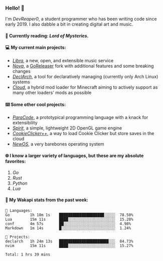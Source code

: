 ### Hello! 👋

I'm _DevReaper0_, a student programmer who has been writing code since early 2019. I also dabble a bit in creating digital art and music.

#### 📖 Currently reading: *Lord of Mysteries*.

#### 💻 My current main projects:

-   _[Libra](https://github.com/LibraMusic)_, a new, open, and extensible music service
-   _[Nova](https://github.com/LibraMusic/Nova)_, a [GoReleaser](https://github.com/goreleaser/goreleaser) fork with additional features and some breaking changes
-   _[DeclArch](https://github.com/DevReaper0/declarch)_, a tool for declaratively managing (currently only Arch Linux) systems
-   _[Cloud](https://github.com/CloudLoaderMC/CloudLoader)_, a hybrid mod loader for Minecraft aiming to actively support as many other loaders' mods as possible

#### ⌨️ Some other cool projects:

-   _[ParaCode](https://github.com/ParaCodeLang/ParaCode)_, a prototypical programming language with a knack for extensibility
-   _[Spirit](https://gitlab.com/DevReaper0/SpiritEngine)_, a simple, lightweight 2D OpenGL game engine
-   _[CookieClicker++](https://github.com/DevReaper0/CookieClickerPlusPlus)_, a way to load Cookie Clicker but store saves in the cloud
-   _[NewOS](https://github.com/DevReaper0/NewOS)_, a very barebones operating system

#### 🌐 I know a larger variety of languages, but these are my absolute favorites:

1. _Go_
2. _Rust_
3. _Python_
4. _Lua_

#### 📡 My Wakapi stats from the past week:

```text
💾 Languages:
Go         1h 18m 1s    ████████████████████░░░░░  78.50%
Lua        15m 11s      ████░░░░░░░░░░░░░░░░░░░░░  15.28%
conf       4m 57s       ██░░░░░░░░░░░░░░░░░░░░░░░  4.98%
Markdown   1m 14s       █░░░░░░░░░░░░░░░░░░░░░░░░  1.24%

💼 Projects:
declarch   1h 24m 13s   ██████████████████████░░░  84.73%
nvim       15m 11s      ████░░░░░░░░░░░░░░░░░░░░░  15.27%

Total: 1 hrs 39 mins
```

